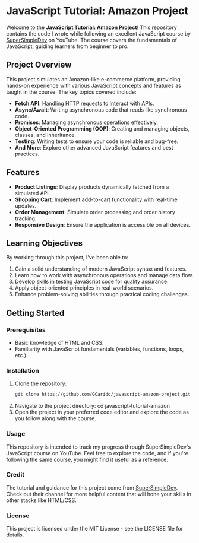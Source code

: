 # JavaScript Tutorial: Amazon Project

Welcome to the **JavaScript Tutorial: Amazon Project**! This repository contains the code I wrote while following an excellent JavaScript course by [SuperSimpleDev](https://www.youtube.com/@SuperSimpleDev) on YouTube. The course covers the fundamentals of JavaScript, guiding learners from beginner to pro.

## Project Overview

This project simulates an Amazon-like e-commerce platform, providing hands-on experience with various JavaScript concepts and features as taught in the course. The key topics covered include:

- **Fetch API**: Handling HTTP requests to interact with APIs.
- **Async/Await**: Writing asynchronous code that reads like synchronous code.
- **Promises**: Managing asynchronous operations effectively.
- **Object-Oriented Programming (OOP)**: Creating and managing objects, classes, and inheritance.
- **Testing**: Writing tests to ensure your code is reliable and bug-free.
- **And More**: Explore other advanced JavaScript features and best practices.

## Features

- **Product Listings**: Display products dynamically fetched from a simulated API.
- **Shopping Cart**: Implement add-to-cart functionality with real-time updates.
- **Order Management**: Simulate order processing and order history tracking.
- **Responsive Design**: Ensure the application is accessible on all devices.

## Learning Objectives

By working through this project, I've been able to:

1. Gain a solid understanding of modern JavaScript syntax and features.
2. Learn how to work with asynchronous operations and manage data flow.
3. Develop skills in testing JavaScript code for quality assurance.
4. Apply object-oriented principles in real-world scenarios.
5. Enhance problem-solving abilities through practical coding challenges.

## Getting Started

### Prerequisites

- Basic knowledge of HTML and CSS.
- Familiarity with JavaScript fundamentals (variables, functions, loops, etc.).

### Installation

1. Clone the repository:
   ```bash
   git clone https://github.com/GCarido/javascript-amazon-project.git
2. Navigate to the project directory:
   cd javascript-tutorial-amazon
3. Open the project in your preferred code editor and explore the code as you follow along with the course.

### Usage
This repository is intended to track my progress through SuperSimpleDev's JavaScript course on YouTube. Feel free to explore the code, and if you're following the same course, you might find it useful as a reference.

### Credit
The tutorial and guidance for this project come from [SuperSimpleDev](https://www.youtube.com/@SuperSimpleDev). Check out their channel for more helpful content that will hone your skills in other stacks like HTML/CSS.

### License
This project is licensed under the MIT License - see the LICENSE file for details.
